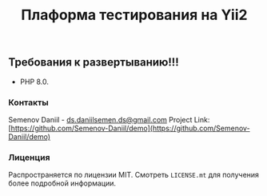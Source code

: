 <a name="readme-top"></a>

<!-- PROJECT LOGO -->
<br />
<div align="center">
      <h1 align="center">Плаформа тестирования на Yii2</h3>
    <br />
</div>

## Требования к развертыванию!!!

- PHP 8.0.

### Контакты
Semenov Daniil - ds.daniilsemen.ds@gmail.com
Project Link: [https://github.com/Semenov-Daniil/demo](https://github.com/Semenov-Daniil/demo)

### Лиценция

Распространяется по лицензии MIT. Смотреть `LICENSE.mt` для получения более подробной информации.

<!-- MARKDOWN LINKS & IMAGES -->
<!-- https://www.markdownguide.org/basic-syntax/#reference-style-links -->
[contributors-shield]: https://img.shields.io/github/contributors/Semenov-Daniil/api-file-cloud.svg?style=for-the-badge
[contributors-url]: https://github.com/Semenov-Daniil/api-file-cloud/graphs/contributors
[forks-shield]: https://img.shields.io/github/forks/Semenov-Daniil/api-file-cloud.svg?style=for-the-badge
[forks-url]: https://github.com/Semenov-Daniil/api-file-cloud/network/members
[stars-shield]: https://img.shields.io/github/stars/Semenov-Daniil/api-file-cloud.svg?style=for-the-badge
[stars-url]: https://github.com/Semenov-Daniil/api-file-cloud/stargazers
[issues-shield]: https://img.shields.io/github/issues/Semenov-Daniil/api-file-cloud.svg?style=for-the-badge
[issues-url]: https://github.com/Semenov-Daniil/api-file-cloud/issues
[license-shield]: https://img.shields.io/github/license/Semenov-Daniil/api-file-cloud.svg?style=for-the-badge
[license-url]: https://github.com/Semenov-Daniil/api-file-cloud/blob/master/LICENSE.txt
[linkedin-shield]: https://img.shields.io/badge/-LinkedIn-black.svg?style=for-the-badge&logo=linkedin&colorB=555
[linkedin-url]: https://linkedin.com/in/othneildrew
[Bootstrap.com]: https://img.shields.io/badge/Bootstrap-563D7C?style=for-the-badge&logo=bootstrap&logoColor=white
[Bootstrap-url]: https://getbootstrap.com
[JQuery.com]: https://img.shields.io/badge/jQuery-0769AD?style=for-the-badge&logo=jquery&logoColor=white
[JQuery-url]: https://jquery.com 
